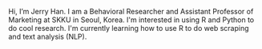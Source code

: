 Hi, I’m Jerry Han.
I am a Behavioral Researcher and Assistant Professor of Marketing at SKKU in Seoul, Korea. 
I'm interested in using R and Python to do cool research.
I'm currently learning how to use R to do web scraping and text analysis (NLP). 

<!---
jerryboy86/jerryboy86 is a ✨ special ✨ repository because its `README.md` (this file) appears on your GitHub profile.
You can click the Preview link to take a look at your changes.
--->

